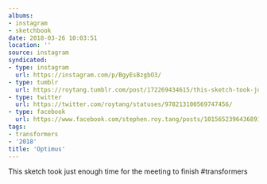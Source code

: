 ```yaml
---
albums:
- instagram
- sketchbook
date: 2018-03-26 10:03:51
location: ''
source: instagram
syndicated:
- type: instagram
  url: https://instagram.com/p/BgyEsBzgbO3/
- type: tumblr
  url: https://roytang.tumblr.com/post/172269434615/this-sketch-took-just-enough-time-for-the-meeting
- type: twitter
  url: https://twitter.com/roytang/statuses/978213100569747456/
- type: facebook
  url: https://www.facebook.com/stephen.roy.tang/posts/10156523964368912:0
tags:
- transformers
- '2018'
title: 'Optimus'
---
```


This sketch took just enough time for the meeting to finish #transformers